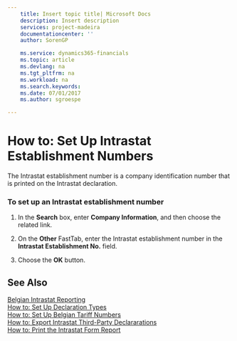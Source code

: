 ```yaml
---
    title: Insert topic title| Microsoft Docs
    description: Insert description
    services: project-madeira
    documentationcenter: ''
    author: SorenGP

    ms.service: dynamics365-financials
    ms.topic: article
    ms.devlang: na
    ms.tgt_pltfrm: na
    ms.workload: na
    ms.search.keywords:
    ms.date: 07/01/2017
    ms.author: sgroespe

---
```

# How to: Set Up Intrastat Establishment Numbers
The Intrastat establishment number is a company identification number that is printed on the Intrastat declaration.  
  
### To set up an Intrastat establishment number  
  
1.  In the **Search** box, enter **Company Information**, and then choose the related link.  
  
2.  On the **Other** FastTab, enter the Intrastat establishment number in the **Intrastat Establishment No.** field.  
  
3.  Choose the **OK** button.  
  
## See Also  
 [Belgian Intrastat Reporting](../belgian-intrastat-reporting.md)   
 [How to: Set Up Declaration Types](../how-to-set-up-declaration-types.md)   
 [How to: Set Up Belgian Tariff Numbers](../how-to-set-up-belgian-tariff-numbers.md)   
 [How to: Export Intrastat Third-Party Declararations](../how-to-export-intrastat-third-party-declararations.md)   
 [How to: Print the Intrastat Form Report](../how-to-print-the-intrastat-form-report.md)